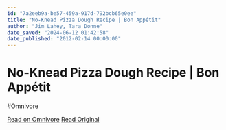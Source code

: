 ```yaml
---
id: "7a2eeb9a-be57-459a-917d-792bcb65e0ee"
title: "No-Knead Pizza Dough Recipe | Bon Appétit"
author: "Jim Lahey, Tara Donne"
date_saved: "2024-06-12 01:42:58"
date_published: "2012-02-14 00:00:00"
---
```


# No-Knead Pizza Dough Recipe | Bon Appétit
#Omnivore

[Read on Omnivore](https://omnivore.app/me/https-www-bonappetit-com-recipe-no-knead-pizza-dough-19009e5c5c1)
[Read Original](https://www.bonappetit.com/recipe/no-knead-pizza-dough)

